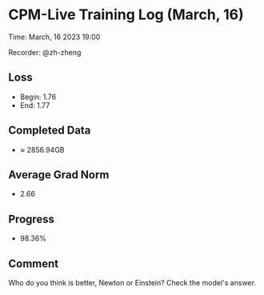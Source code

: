 # CPM-Live Training Log (March, 16)

Time: March, 16 2023 19:00

Recorder: @zh-zheng

## Loss
- Begin: 1.76
- End: 1.77
	
## Completed Data
- $\approx$ 2856.94GB

## Average Grad Norm
- 2.66

## Progress
- 98.36%

## Comment

Who do you think is better, Newton or Einstein? Check the model's answer.
